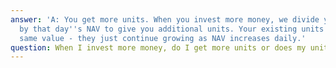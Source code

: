 ```yaml
---
answer: 'A: You get more units. When you invest more money, we divide your new investment
  by that day''s NAV to give you additional units. Your existing units keep their
  same value - they just continue growing as NAV increases daily.'
question: When I invest more money, do I get more units or does my unit value increase?
---
```

